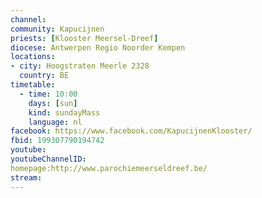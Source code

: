 ```yaml
---
channel:
community: Kapucijnen
priests: [Klooster Meersel-Dreef]
diocese: Antwerpen Regio Noorder Kempen
locations:
- city: Hoogstraten Meerle 2328
  country: BE
timetable:
  - time: 10:00
    days: [sun]
    kind: sundayMass
    language: nl
facebook: https://www.facebook.com/KapucijnenKlooster/
fbid: 199307790194742
youtube:
youtubeChannelID:
homepage:http://www.parochiemeerseldreef.be/
stream:
---
```

